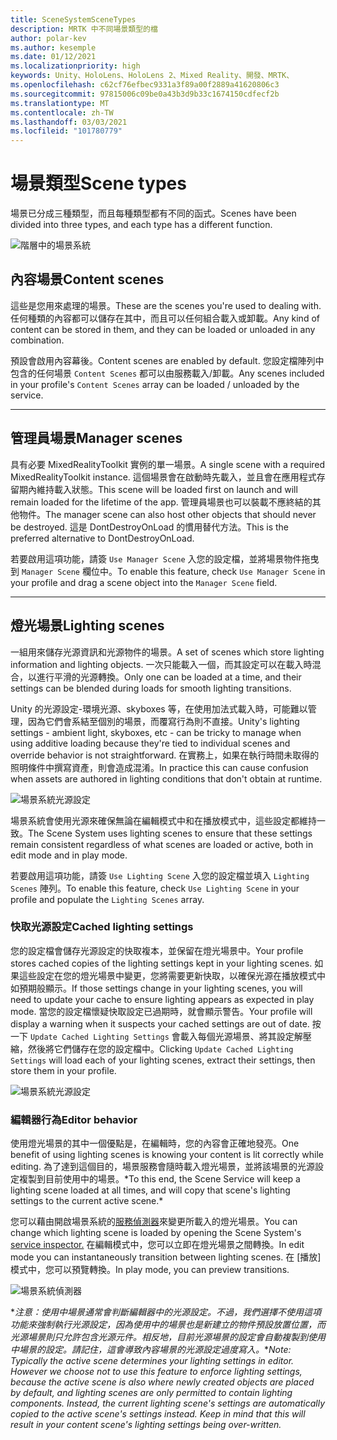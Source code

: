 ```yaml
---
title: SceneSystemSceneTypes
description: MRTK 中不同場景類型的檔
author: polar-kev
ms.author: kesemple
ms.date: 01/12/2021
ms.localizationpriority: high
keywords: Unity、HoloLens、HoloLens 2、Mixed Reality、開發、MRTK、
ms.openlocfilehash: c62cf76efbec9331a3f89a00f2889a41620806c3
ms.sourcegitcommit: 97815006c09be0a43b3d9b33c1674150cdfecf2b
ms.translationtype: MT
ms.contentlocale: zh-TW
ms.lasthandoff: 03/03/2021
ms.locfileid: "101780779"
---
```

# <a name="scene-types"></a><span data-ttu-id="c161a-104">場景類型</span><span class="sxs-lookup"><span data-stu-id="c161a-104">Scene types</span></span>

<span data-ttu-id="c161a-105">場景已分成三種類型，而且每種類型都有不同的函式。</span><span class="sxs-lookup"><span data-stu-id="c161a-105">Scenes have been divided into three types, and each type has a different function.</span></span>

![階層中的場景系統](../Images/SceneSystem/MRTK_SceneSystemEditorSceneHierarchy.PNG)

## <a name="content-scenes"></a><span data-ttu-id="c161a-107">內容場景</span><span class="sxs-lookup"><span data-stu-id="c161a-107">Content scenes</span></span>

<span data-ttu-id="c161a-108">這些是您用來處理的場景。</span><span class="sxs-lookup"><span data-stu-id="c161a-108">These are the scenes you're used to dealing with.</span></span> <span data-ttu-id="c161a-109">任何種類的內容都可以儲存在其中，而且可以任何組合載入或卸載。</span><span class="sxs-lookup"><span data-stu-id="c161a-109">Any kind of content can be stored in them, and they can be loaded or unloaded in any combination.</span></span>

<span data-ttu-id="c161a-110">預設會啟用內容幕後。</span><span class="sxs-lookup"><span data-stu-id="c161a-110">Content scenes are enabled by default.</span></span> <span data-ttu-id="c161a-111">您設定檔陣列中包含的任何場景 `Content Scenes` 都可以由服務載入/卸載。</span><span class="sxs-lookup"><span data-stu-id="c161a-111">Any scenes included in your profile's `Content Scenes` array can be loaded / unloaded by the service.</span></span>

___

## <a name="manager-scenes"></a><span data-ttu-id="c161a-112">管理員場景</span><span class="sxs-lookup"><span data-stu-id="c161a-112">Manager scenes</span></span>

<span data-ttu-id="c161a-113">具有必要 MixedRealityToolkit 實例的單一場景。</span><span class="sxs-lookup"><span data-stu-id="c161a-113">A single scene with a required MixedRealityToolkit instance.</span></span> <span data-ttu-id="c161a-114">這個場景會在啟動時先載入，並且會在應用程式存留期內維持載入狀態。</span><span class="sxs-lookup"><span data-stu-id="c161a-114">This scene will be loaded first on launch and will remain loaded for the lifetime of the app.</span></span> <span data-ttu-id="c161a-115">管理員場景也可以裝載不應終結的其他物件。</span><span class="sxs-lookup"><span data-stu-id="c161a-115">The manager scene can also host other objects that should never be destroyed.</span></span> <span data-ttu-id="c161a-116">這是 DontDestroyOnLoad 的慣用替代方法。</span><span class="sxs-lookup"><span data-stu-id="c161a-116">This is the preferred alternative to DontDestroyOnLoad.</span></span>

<span data-ttu-id="c161a-117">若要啟用這項功能，請簽 `Use Manager Scene` 入您的設定檔，並將場景物件拖曳到 `Manager Scene` 欄位中。</span><span class="sxs-lookup"><span data-stu-id="c161a-117">To enable this feature, check `Use Manager Scene` in your profile and drag a scene object into the `Manager Scene` field.</span></span>

___

## <a name="lighting-scenes"></a><span data-ttu-id="c161a-118">燈光場景</span><span class="sxs-lookup"><span data-stu-id="c161a-118">Lighting scenes</span></span>

<span data-ttu-id="c161a-119">一組用來儲存光源資訊和光源物件的場景。</span><span class="sxs-lookup"><span data-stu-id="c161a-119">A set of scenes which store lighting information and lighting objects.</span></span> <span data-ttu-id="c161a-120">一次只能載入一個，而其設定可以在載入時混合，以進行平滑的光源轉換。</span><span class="sxs-lookup"><span data-stu-id="c161a-120">Only one can be loaded at a time, and their settings can be blended during loads for smooth lighting transitions.</span></span>

<span data-ttu-id="c161a-121">Unity 的光源設定-環境光源、skyboxes 等，在使用加法式載入時，可能難以管理，因為它們會系結至個別的場景，而覆寫行為則不直接。</span><span class="sxs-lookup"><span data-stu-id="c161a-121">Unity's lighting settings - ambient light, skyboxes, etc - can be tricky to manage when using additive loading because they're tied to individual scenes and override behavior is not straightforward.</span></span> <span data-ttu-id="c161a-122">在實務上，如果在執行時間未取得的照明條件中撰寫資產，則會造成混淆。</span><span class="sxs-lookup"><span data-stu-id="c161a-122">In practice this can cause confusion when assets are authored in lighting conditions that don't obtain at runtime.</span></span>

![場景系統光源設定](../Images/SceneSystem/MRTK_SceneSystemLightingSettings.PNG)

<span data-ttu-id="c161a-124">場景系統會使用光源來確保無論在編輯模式中和在播放模式中，這些設定都維持一致。</span><span class="sxs-lookup"><span data-stu-id="c161a-124">The Scene System uses lighting scenes to ensure that these settings remain consistent regardless of what scenes are loaded or active, both in edit mode and in play mode.</span></span>

<span data-ttu-id="c161a-125">若要啟用這項功能，請簽 `Use Lighting Scene` 入您的設定檔並填入 `Lighting Scenes` 陣列。</span><span class="sxs-lookup"><span data-stu-id="c161a-125">To enable this feature, check `Use Lighting Scene` in your profile and populate the `Lighting Scenes` array.</span></span>

### <a name="cached-lighting-settings"></a><span data-ttu-id="c161a-126">快取光源設定</span><span class="sxs-lookup"><span data-stu-id="c161a-126">Cached lighting settings</span></span>

<span data-ttu-id="c161a-127">您的設定檔會儲存光源設定的快取複本，並保留在燈光場景中。</span><span class="sxs-lookup"><span data-stu-id="c161a-127">Your profile stores cached copies of the lighting settings kept in your lighting scenes.</span></span> <span data-ttu-id="c161a-128">如果這些設定在您的燈光場景中變更，您將需要更新快取，以確保光源在播放模式中如預期般顯示。</span><span class="sxs-lookup"><span data-stu-id="c161a-128">If those settings change in your lighting scenes, you will need to update your cache to ensure lighting appears as expected in play mode.</span></span> <span data-ttu-id="c161a-129">當您的設定檔懷疑快取設定已過期時，就會顯示警告。</span><span class="sxs-lookup"><span data-stu-id="c161a-129">Your profile will display a warning when it suspects your cached settings are out of date.</span></span> <span data-ttu-id="c161a-130">按一下 `Update Cached Lighting Settings` 會載入每個光源場景、將其設定解壓縮，然後將它們儲存在您的設定檔中。</span><span class="sxs-lookup"><span data-stu-id="c161a-130">Clicking `Update Cached Lighting Settings` will load each of your lighting scenes, extract their settings, then store them in your profile.</span></span>

![場景系統光源設定](../Images/SceneSystem/MRTK_SceneSystemCachedLightingSettings.PNG)

### <a name="editor-behavior"></a><span data-ttu-id="c161a-132">編輯器行為</span><span class="sxs-lookup"><span data-stu-id="c161a-132">Editor behavior</span></span>

<span data-ttu-id="c161a-133">使用燈光場景的其中一個優點是，在編輯時，您的內容會正確地發亮。</span><span class="sxs-lookup"><span data-stu-id="c161a-133">One benefit of using lighting scenes is knowing your content is lit correctly while editing.</span></span> <span data-ttu-id="c161a-134">為了達到這個目的，場景服務會隨時載入燈光場景，並將該場景的光源設定複製到目前使用中的場景。\*</span><span class="sxs-lookup"><span data-stu-id="c161a-134">To this end, the Scene Service will keep a lighting scene loaded at all times, and will copy that scene's lighting settings to the current active scene.\*</span></span>

<span data-ttu-id="c161a-135">您可以藉由開啟場景系統的[服務偵測器](../../out-of-scope/MixedRealityConfigurationGuide.md#editor-utilities)來變更所載入的燈光場景。</span><span class="sxs-lookup"><span data-stu-id="c161a-135">You can change which lighting scene is loaded by opening the Scene System's [service inspector.](../../out-of-scope/MixedRealityConfigurationGuide.md#editor-utilities)</span></span> <span data-ttu-id="c161a-136">在編輯模式中，您可以立即在燈光場景之間轉換。</span><span class="sxs-lookup"><span data-stu-id="c161a-136">In edit mode you can instantaneously transition between lighting scenes.</span></span> <span data-ttu-id="c161a-137">在 [播放] 模式中，您可以預覽轉換。</span><span class="sxs-lookup"><span data-stu-id="c161a-137">In play mode, you can preview transitions.</span></span>

![場景系統偵測器](../Images/SceneSystem/MRTK_SceneSystemServiceInspector.PNG)

<span data-ttu-id="c161a-139">\**注意：使用中場景通常會判斷編輯器中的光源設定。不過，我們選擇不使用這項功能來強制執行光源設定，因為使用中的場景也是新建立的物件預設放置位置，而光源場景則只允許包含光源元件。相反地，目前光源場景的設定會自動複製到使用中場景的設定。請記住，這會導致內容場景的光源設定過度寫入。*</span><span class="sxs-lookup"><span data-stu-id="c161a-139">\**Note: Typically the active scene determines your lighting settings in editor. However we choose not to use this feature to enforce lighting settings, because the active scene is also where newly created objects are placed by default, and lighting scenes are only permitted to contain lighting components. Instead, the current lighting scene's settings are automatically copied to the active scene's settings instead. Keep in mind that this will result in your content scene's lighting settings being over-written.*</span></span>
